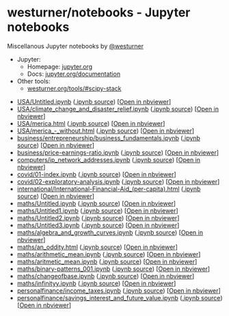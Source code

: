 
<!-- Note that this file is autogenerated by makeindex.py -->

# westurner/notebooks - Jupyter notebooks
Miscellanous Jupyter notebooks by
[@westurner](https://github.com/westurner)

- Jupyter:
  - Homepage: [jupyter.org](https://jupyter.org/)
  - Docs: [jupyter.org/documentation](https://jupyter.org/documentation)
- Other tools:
  - [westurner.org/tools/#scipy-stack](https://westurner.org/tools/#scipy-stack)

* <a href="USA/Untitled.ipynb" target="_blank">USA/Untitled.ipynb</a>
  (<a href="USA/Untitled.ipynb" target="_blank">.ipynb source</a>)
  [<a href="https://nbviewer.jupyter.org/github/westurner/notebooks/blob/gh-pages/USA/Untitled.ipynb" target="_blank">Open in nbviewer</a>]
* <a href="USA/climate_change_and_disaster_relief.ipynb" target="_blank">USA/climate\_change\_and\_disaster\_relief.ipynb</a>
  (<a href="USA/climate_change_and_disaster_relief.ipynb" target="_blank">.ipynb source</a>)
  [<a href="https://nbviewer.jupyter.org/github/westurner/notebooks/blob/gh-pages/USA/climate_change_and_disaster_relief.ipynb" target="_blank">Open in nbviewer</a>]
* <a href="USA/merica.html" target="_blank">USA/merica.html</a>
  (<a href="USA/merica.ipynb" target="_blank">.ipynb source</a>)
  [<a href="https://nbviewer.jupyter.org/github/westurner/notebooks/blob/gh-pages/USA/merica.ipynb" target="_blank">Open in nbviewer</a>]
* <a href="USA/merica_-_without.html" target="_blank">USA/merica\_-\_without.html</a>
  (<a href="USA/merica_-_without.ipynb" target="_blank">.ipynb source</a>)
  [<a href="https://nbviewer.jupyter.org/github/westurner/notebooks/blob/gh-pages/USA/merica_-_without.ipynb" target="_blank">Open in nbviewer</a>]
* <a href="business/entrepreneurship/business_fundamentals.ipynb" target="_blank">business/entrepreneurship/business\_fundamentals.ipynb</a>
  (<a href="business/entrepreneurship/business_fundamentals.ipynb" target="_blank">.ipynb source</a>)
  [<a href="https://nbviewer.jupyter.org/github/westurner/notebooks/blob/gh-pages/business/entrepreneurship/business_fundamentals.ipynb" target="_blank">Open in nbviewer</a>]
* <a href="business/price-earnings-ratio.ipynb" target="_blank">business/price-earnings-ratio.ipynb</a>
  (<a href="business/price-earnings-ratio.ipynb" target="_blank">.ipynb source</a>)
  [<a href="https://nbviewer.jupyter.org/github/westurner/notebooks/blob/gh-pages/business/price-earnings-ratio.ipynb" target="_blank">Open in nbviewer</a>]
* <a href="computers/ip_network_addresses.ipynb" target="_blank">computers/ip\_network\_addresses.ipynb</a>
  (<a href="computers/ip_network_addresses.ipynb" target="_blank">.ipynb source</a>)
  [<a href="https://nbviewer.jupyter.org/github/westurner/notebooks/blob/gh-pages/computers/ip_network_addresses.ipynb" target="_blank">Open in nbviewer</a>]
* <a href="covid/01-index.ipynb" target="_blank">covid/01-index.ipynb</a>
  (<a href="covid/01-index.ipynb" target="_blank">.ipynb source</a>)
  [<a href="https://nbviewer.jupyter.org/github/westurner/notebooks/blob/gh-pages/covid/01-index.ipynb" target="_blank">Open in nbviewer</a>]
* <a href="covid/02-exploratory-analysis.ipynb" target="_blank">covid/02-exploratory-analysis.ipynb</a>
  (<a href="covid/02-exploratory-analysis.ipynb" target="_blank">.ipynb source</a>)
  [<a href="https://nbviewer.jupyter.org/github/westurner/notebooks/blob/gh-pages/covid/02-exploratory-analysis.ipynb" target="_blank">Open in nbviewer</a>]
* <a href="international/International-Financial-Aid_(per-capita).html" target="_blank">international/International-Financial-Aid\_(per-capita).html</a>
  (<a href="international/International-Financial-Aid_(per-capita).ipynb" target="_blank">.ipynb source</a>)
  [<a href="https://nbviewer.jupyter.org/github/westurner/notebooks/blob/gh-pages/international/International-Financial-Aid_(per-capita).ipynb" target="_blank">Open in nbviewer</a>]
* <a href="maths/Untitled.ipynb" target="_blank">maths/Untitled.ipynb</a>
  (<a href="maths/Untitled.ipynb" target="_blank">.ipynb source</a>)
  [<a href="https://nbviewer.jupyter.org/github/westurner/notebooks/blob/gh-pages/maths/Untitled.ipynb" target="_blank">Open in nbviewer</a>]
* <a href="maths/Untitled1.ipynb" target="_blank">maths/Untitled1.ipynb</a>
  (<a href="maths/Untitled1.ipynb" target="_blank">.ipynb source</a>)
  [<a href="https://nbviewer.jupyter.org/github/westurner/notebooks/blob/gh-pages/maths/Untitled1.ipynb" target="_blank">Open in nbviewer</a>]
* <a href="maths/Untitled2.ipynb" target="_blank">maths/Untitled2.ipynb</a>
  (<a href="maths/Untitled2.ipynb" target="_blank">.ipynb source</a>)
  [<a href="https://nbviewer.jupyter.org/github/westurner/notebooks/blob/gh-pages/maths/Untitled2.ipynb" target="_blank">Open in nbviewer</a>]
* <a href="maths/Untitled3.ipynb" target="_blank">maths/Untitled3.ipynb</a>
  (<a href="maths/Untitled3.ipynb" target="_blank">.ipynb source</a>)
  [<a href="https://nbviewer.jupyter.org/github/westurner/notebooks/blob/gh-pages/maths/Untitled3.ipynb" target="_blank">Open in nbviewer</a>]
* <a href="maths/algebra_and_growth_curves.ipynb" target="_blank">maths/algebra\_and\_growth\_curves.ipynb</a>
  (<a href="maths/algebra_and_growth_curves.ipynb" target="_blank">.ipynb source</a>)
  [<a href="https://nbviewer.jupyter.org/github/westurner/notebooks/blob/gh-pages/maths/algebra_and_growth_curves.ipynb" target="_blank">Open in nbviewer</a>]
* <a href="maths/an_oddity.html" target="_blank">maths/an\_oddity.html</a>
  (<a href="maths/an_oddity.ipynb" target="_blank">.ipynb source</a>)
  [<a href="https://nbviewer.jupyter.org/github/westurner/notebooks/blob/gh-pages/maths/an_oddity.ipynb" target="_blank">Open in nbviewer</a>]
* <a href="maths/arithmetic_mean.ipynb" target="_blank">maths/arithmetic\_mean.ipynb</a>
  (<a href="maths/arithmetic_mean.ipynb" target="_blank">.ipynb source</a>)
  [<a href="https://nbviewer.jupyter.org/github/westurner/notebooks/blob/gh-pages/maths/arithmetic_mean.ipynb" target="_blank">Open in nbviewer</a>]
* <a href="maths/aritmetic_mean.ipynb" target="_blank">maths/aritmetic\_mean.ipynb</a>
  (<a href="maths/aritmetic_mean.ipynb" target="_blank">.ipynb source</a>)
  [<a href="https://nbviewer.jupyter.org/github/westurner/notebooks/blob/gh-pages/maths/aritmetic_mean.ipynb" target="_blank">Open in nbviewer</a>]
* <a href="maths/binary-patterns_001.ipynb" target="_blank">maths/binary-patterns\_001.ipynb</a>
  (<a href="maths/binary-patterns_001.ipynb" target="_blank">.ipynb source</a>)
  [<a href="https://nbviewer.jupyter.org/github/westurner/notebooks/blob/gh-pages/maths/binary-patterns_001.ipynb" target="_blank">Open in nbviewer</a>]
* <a href="maths/changeofbase.ipynb" target="_blank">maths/changeofbase.ipynb</a>
  (<a href="maths/changeofbase.ipynb" target="_blank">.ipynb source</a>)
  [<a href="https://nbviewer.jupyter.org/github/westurner/notebooks/blob/gh-pages/maths/changeofbase.ipynb" target="_blank">Open in nbviewer</a>]
* <a href="maths/infinityy.ipynb" target="_blank">maths/infinityy.ipynb</a>
  (<a href="maths/infinityy.ipynb" target="_blank">.ipynb source</a>)
  [<a href="https://nbviewer.jupyter.org/github/westurner/notebooks/blob/gh-pages/maths/infinityy.ipynb" target="_blank">Open in nbviewer</a>]
* <a href="personalfinance/income_taxes.ipynb" target="_blank">personalfinance/income\_taxes.ipynb</a>
  (<a href="personalfinance/income_taxes.ipynb" target="_blank">.ipynb source</a>)
  [<a href="https://nbviewer.jupyter.org/github/westurner/notebooks/blob/gh-pages/personalfinance/income_taxes.ipynb" target="_blank">Open in nbviewer</a>]
* <a href="personalfinance/savings_interest_and_future_value.ipynb" target="_blank">personalfinance/savings\_interest\_and\_future\_value.ipynb</a>
  (<a href="personalfinance/savings_interest_and_future_value.ipynb" target="_blank">.ipynb source</a>)
  [<a href="https://nbviewer.jupyter.org/github/westurner/notebooks/blob/gh-pages/personalfinance/savings_interest_and_future_value.ipynb" target="_blank">Open in nbviewer</a>]

